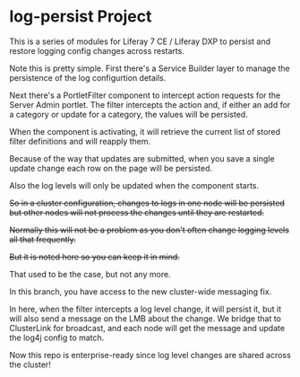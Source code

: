 # log-persist Project

This is a series of modules for Liferay 7 CE / Liferay DXP to persist and restore logging config changes
across restarts.

Note this is pretty simple.  First there's a Service Builder layer to manage the persistence of the log
configurtion details.

Next there's a PortletFilter component to intercept action requests for the Server Admin portlet.  The filter
intercepts the action and, if either an add for a category or update for a category, the values will be persisted.

When the component is activating, it will retrieve the current list of stored filter definitions and will reapply them.

Because of the way that updates are submitted, when you save a single update change each row on the page will be persisted.

Also the log levels will only be updated when the component starts.

~~So in a cluster configuration, changes to logs in one node will be persisted but other nodes will not process
the changes until they are restarted.~~

~~Normally this will not be a problem as you don't often change logging levels all that frequently.~~

~~But it is noted here so you can keep it in mind.~~

That used to be the case, but not any more.

In this branch, you have access to the new cluster-wide messaging fix.

In here, when the filter intercepts a log level change, it will persist it, but it will also
send a message on the LMB about the change. We bridge that to ClusterLink for broadcast, and
each node will get the message and update the log4j config to match.

Now this repo is enterprise-ready since log level changes are shared across the cluster!
